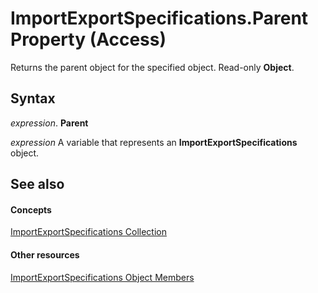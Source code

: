 
# ImportExportSpecifications.Parent Property (Access)

Returns the parent object for the specified object. Read-only  **Object**.


## Syntax

 _expression_. **Parent**

 _expression_ A variable that represents an **ImportExportSpecifications** object.


## See also


#### Concepts


[ImportExportSpecifications Collection](9ddb9b30-36f3-5efb-8b15-69762c660338.md)
#### Other resources


[ImportExportSpecifications Object Members](1bf43e82-a925-d040-fbbd-2e86a9911a17.md)